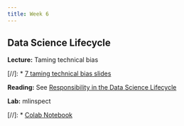 ```yaml
---
title: Week 6
---
```


## Data Science Lifecycle

**Lecture:** Taming technical bias

[//]: * [7 taming technical bias slides](../../../assets/7_TechnicalBias.pdf)

**Reading:** See [Responsibility in the Data Science Lifecycle](../../../assets/lifecycle_reader.pdf)

**Lab:** mlinspect

[//]: * [Colab Notebook](https://colab.research.google.com/drive/1JYlzGZKxGQftHywmWVtioj_EbiT8SJ1D)
